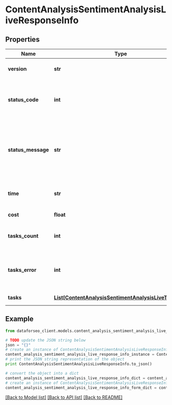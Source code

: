 # ContentAnalysisSentimentAnalysisLiveResponseInfo


## Properties

Name | Type | Description | Notes
------------ | ------------- | ------------- | -------------
**version** | **str** | the current version of the API | [optional] 
**status_code** | **int** | general status code you can find the full list of the response codes here | [optional] 
**status_message** | **str** | general informational message you can find the full list of general informational messages here | [optional] 
**time** | **str** | total execution time, seconds | [optional] 
**cost** | **float** | total tasks cost, USD | [optional] 
**tasks_count** | **int** | the number of tasks in the tasks array | [optional] 
**tasks_error** | **int** | the number of tasks in the tasks array returned with an error | [optional] 
**tasks** | [**List[ContentAnalysisSentimentAnalysisLiveTaskInfo]**](ContentAnalysisSentimentAnalysisLiveTaskInfo.md) | array of tasks | [optional] 

## Example

```python
from dataforseo_client.models.content_analysis_sentiment_analysis_live_response_info import ContentAnalysisSentimentAnalysisLiveResponseInfo

# TODO update the JSON string below
json = "{}"
# create an instance of ContentAnalysisSentimentAnalysisLiveResponseInfo from a JSON string
content_analysis_sentiment_analysis_live_response_info_instance = ContentAnalysisSentimentAnalysisLiveResponseInfo.from_json(json)
# print the JSON string representation of the object
print ContentAnalysisSentimentAnalysisLiveResponseInfo.to_json()

# convert the object into a dict
content_analysis_sentiment_analysis_live_response_info_dict = content_analysis_sentiment_analysis_live_response_info_instance.to_dict()
# create an instance of ContentAnalysisSentimentAnalysisLiveResponseInfo from a dict
content_analysis_sentiment_analysis_live_response_info_form_dict = content_analysis_sentiment_analysis_live_response_info.from_dict(content_analysis_sentiment_analysis_live_response_info_dict)
```
[[Back to Model list]](../README.md#documentation-for-models) [[Back to API list]](../README.md#documentation-for-api-endpoints) [[Back to README]](../README.md)



